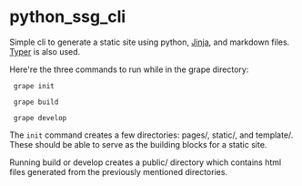 # python_ssg_cli

Simple cli to generate a static site using python, [Jinja](https://jinja.palletsprojects.com/en/3.1.x/), and markdown files. [Typer](https://typer.tiangolo.com/) is also used. 

Here're the three commands to run while in the grape directory:

```console
 grape init
```

```console
 grape build
```

```console
 grape develop
```

The ```init``` command  creates a few directories: pages/, static/, and template/. These should be able to serve as the building blocks for a static site. 

Running build or develop creates a public/ directory which contains html files generated from the previously mentioned directories.
